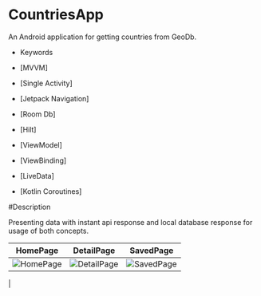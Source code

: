 # CountriesApp
 
An Android application for getting countries from GeoDb.

- Keywords
- [MVVM]
- [Single Activity]
- [Jetpack Navigation]
- [Room Db]
- [Hilt]
- [ViewModel]


- [ViewBinding]
- [LiveData]
- [Kotlin Coroutines]


#Description

Presenting data with instant api response and local database response for usage of both concepts.

| HomePage | DetailPage | SavedPage |
| ------------- | ------------- | ------------- |
![HomePage](https://user-images.githubusercontent.com/50172679/177413168-c432237b-7670-492d-b019-a4b7524453ef.png) | ![DetailPage](https://user-images.githubusercontent.com/50172679/177413293-16b15041-f89a-4f40-a67e-b3f4787410ed.png) | ![SavedPage](https://user-images.githubusercontent.com/50172679/177413342-690e187c-7c26-42e9-8af2-debd36b4f7c1.png)
 | 




